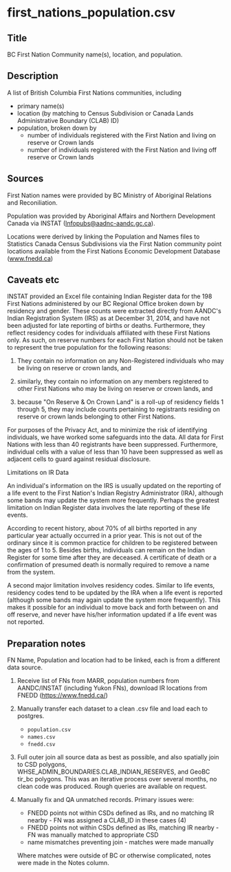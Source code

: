 # first_nations_population.csv

## Title
BC First Nation Community name(s), location, and population.

## Description
A list of British Columbia First Nations communities, including
- primary name(s)
- location (by matching to Census Subdivision or Canada Lands Administrative Boundary (CLAB) ID)
- population, broken down by
  + number of individuals registered with the First Nation and living on reserve or Crown lands
  + number of individuals registered with the First Nation and living off reserve or Crown lands

## Sources
First Nation names were provided by BC Ministry of Aboriginal Relations and Reconiliation.

Population was provided by Aboriginal Affairs and Northern Development Canada via INSTAT (Infopubs@aadnc-aandc.gc.ca).

Locations were derived by linking the Population and Names files to Statistics Canada Census Subdivisions via the First Nation community point locations available from the First Nations Economic Development Database (www.fnedd.ca)

## Caveats etc
INSTAT provided an Excel file containing Indian Register data for the 198 First Nations administered by our BC Regional Office broken down by residency and gender.  These counts were extracted directly from AANDC's Indian Registration System (IRS) as at December 31, 2014, and have not been adjusted for late reporting of births or deaths.  Furthermore, they reflect residency codes for individuals affiliated with these First Nations only.  As such, on reserve numbers for each First Nation should not be taken to represent the true population for the following reasons:
 
1) They contain no information on any Non-Registered individuals who may be living on reserve or crown lands, and
 
2) similarly, they contain no information on any members registered to other First Nations who may be living on reserve or crown lands, and
 
3) because "On Reserve & On Crown Land" is a roll-up of residency fields 1 through 5, they may include counts pertaining to registrants residing on reserve or crown lands belonging to other First Nations.
 
For purposes of the Privacy Act, and to minimize the risk of identifying individuals, we have worked some safeguards into the data.  All data for First Nations with less than 40 registrants have been suppressed.  Furthermore, individual cells with a value of less than 10 have been suppressed as well as adjacent cells to guard against residual disclosure.
 
 
Limitations on IR Data
 
An individual's information on the IRS is usually updated on the reporting of a life event to the First Nation's Indian Registry Administrator (IRA), although some bands may update the system more frequently.  Perhaps the greatest limitation on Indian Register data involves the late reporting of these life events.
 
According to recent history, about 70% of all births reported in any particular year actually occurred in a prior year.  This is not out of the ordinary since it is common practice for children to be registered between the ages of 1 to 5.  Besides births, individuals can remain on the Indian Register for some time after they are deceased.  A certificate of death or a confirmation of presumed death is normally required to remove a name from the system.
 
A second major limitation involves residency codes.  Similar to life events, residency codes tend to be updated by the IRA when a life event is reported (although some bands may again update the system more frequently).  This makes it possible for an individual to move back and forth between on and off reserve, and never have his/her information updated if a life event was not reported.

## Preparation notes

FN Name, Population and location had to be linked, each is from a different data source.

1. Receive list of FNs from MARR, population numbers from AANDC/INSTAT (including Yukon FNs), download IR locations from FNEDD (https://www.fnedd.ca/)

2. Manually transfer each dataset to a clean .csv file and load each to postgres.
    - `population.csv`
    - `names.csv`
    - `fnedd.csv`

3. Full outer join all source data as best as possible, and also spatially join to CSD polygons, WHSE_ADMIN_BOUNDARIES.CLAB_INDIAN_RESERVES, and GeoBC tir_bc polygons. This was an iterative process over several months, no clean code was produced. Rough queries are available on request.

4. Manually fix and QA unmatched records. Primary issues were:
    - FNEDD points not within CSDs defined as IRs, and no matching IR nearby - FN was assigned a CLAB_ID in these cases (4)
    - FNEDD points not within CSDs defined as IRs, matching IR nearby - FN was manually matched to appropriate CSD
    - name mismatches preventing join - matches were made manually  

    Where matches were outside of BC or otherwise complicated, notes were made in the Notes column.

